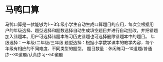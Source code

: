 # 马鸭口算
马鸭口算是一款能够为1～3年级小学生自动生成口算题目的应用，每次会根据用户的年级选择、题型选择和题数选择自动生成填空题目并进行自动批改，并把错题加入错题本。用户可选择错题本练习历史错题也可选择删除错题本中的题目。
年级选择：一年级/二年级/三年级
题型选择：根据小学数学课本的教学内容，每个年级有相应的不同难度、不同类型的题型。
题目数量：休闲练习--10道题/普通练--30道题/认真练习--50道题
